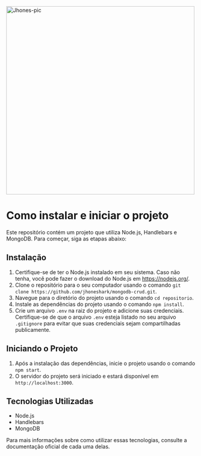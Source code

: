 <img align="center" alt="Jhones-pic" height="500" src="https://i.imgur.com/FZn2L0X.gif">

# Como instalar e iniciar o projeto

Este repositório contém um projeto que utiliza Node.js, Handlebars e MongoDB. Para começar, siga as etapas abaixo:

## Instalação

1. Certifique-se de ter o Node.js instalado em seu sistema. Caso não tenha, você pode fazer o download do Node.js em https://nodejs.org/.
2. Clone o repositório para o seu computador usando o comando `git clone https://github.com/jhoneshark/mongodb-crud.git`.
3. Navegue para o diretório do projeto usando o comando `cd repositorio`.
4. Instale as dependências do projeto usando o comando `npm install`.
5. Crie um arquivo `.env` na raiz do projeto e adicione suas credenciais. Certifique-se de que o arquivo `.env` esteja listado no seu arquivo `.gitignore` para evitar que suas credenciais sejam compartilhadas publicamente.

## Iniciando o Projeto

1. Após a instalação das dependências, inicie o projeto usando o comando `npm start`.
2. O servidor do projeto será iniciado e estará disponível em `http://localhost:3000`.

## Tecnologias Utilizadas

- Node.js
- Handlebars
- MongoDB

Para mais informações sobre como utilizar essas tecnologias, consulte a documentação oficial de cada uma delas.
